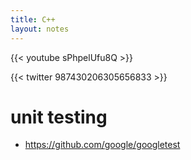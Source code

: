 ```yaml
---
title: C++
layout: notes
---
```


{{< youtube sPhpelUfu8Q >}}

{{< twitter 987430206305656833 >}}

# unit testing
* https://github.com/google/googletest


